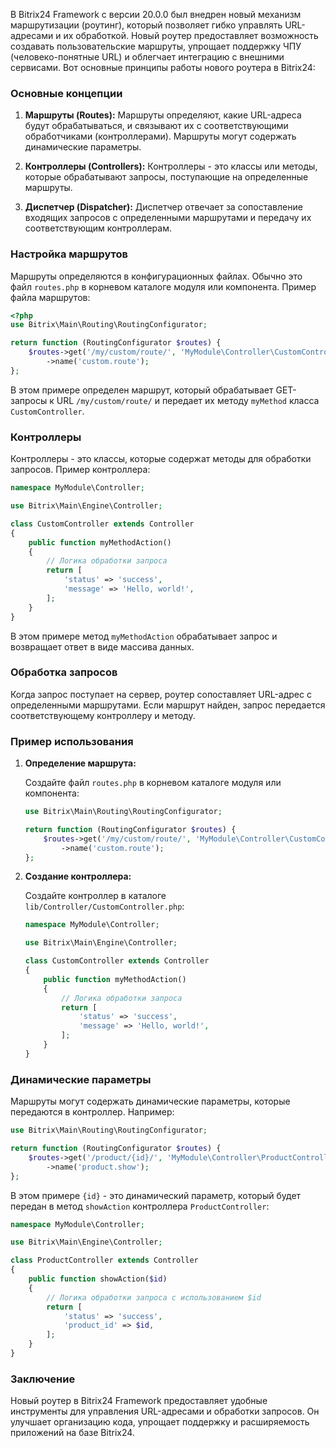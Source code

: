 В Bitrix24 Framework с версии 20.0.0 был внедрен новый механизм маршрутизации (роутинг), который позволяет гибко управлять URL-адресами и их обработкой. Новый роутер предоставляет возможность создавать пользовательские маршруты, упрощает поддержку ЧПУ (человеко-понятные URL) и облегчает интеграцию с внешними сервисами. Вот основные принципы работы нового роутера в Bitrix24:

### Основные концепции

1. **Маршруты (Routes):**
   Маршруты определяют, какие URL-адреса будут обрабатываться, и связывают их с соответствующими обработчиками (контроллерами). Маршруты могут содержать динамические параметры.

2. **Контроллеры (Controllers):**
   Контроллеры - это классы или методы, которые обрабатывают запросы, поступающие на определенные маршруты.

3. **Диспетчер (Dispatcher):**
   Диспетчер отвечает за сопоставление входящих запросов с определенными маршрутами и передачу их соответствующим контроллерам.

### Настройка маршрутов

Маршруты определяются в конфигурационных файлах. Обычно это файл `routes.php` в корневом каталоге модуля или компонента. Пример файла маршрутов:

```php
<?php
use Bitrix\Main\Routing\RoutingConfigurator;

return function (RoutingConfigurator $routes) {
    $routes->get('/my/custom/route/', 'MyModule\Controller\CustomController@myMethod')
        ->name('custom.route');
};
```

В этом примере определен маршрут, который обрабатывает GET-запросы к URL `/my/custom/route/` и передает их методу `myMethod` класса `CustomController`.

### Контроллеры

Контроллеры - это классы, которые содержат методы для обработки запросов. Пример контроллера:

```php
namespace MyModule\Controller;

use Bitrix\Main\Engine\Controller;

class CustomController extends Controller
{
    public function myMethodAction()
    {
        // Логика обработки запроса
        return [
            'status' => 'success',
            'message' => 'Hello, world!',
        ];
    }
}
```

В этом примере метод `myMethodAction` обрабатывает запрос и возвращает ответ в виде массива данных.

### Обработка запросов

Когда запрос поступает на сервер, роутер сопоставляет URL-адрес с определенными маршрутами. Если маршрут найден, запрос передается соответствующему контроллеру и методу.

### Пример использования

1. **Определение маршрута:**

   Создайте файл `routes.php` в корневом каталоге модуля или компонента:

    ```php
    use Bitrix\Main\Routing\RoutingConfigurator;

    return function (RoutingConfigurator $routes) {
        $routes->get('/my/custom/route/', 'MyModule\Controller\CustomController@myMethod')
            ->name('custom.route');
    };
    ```

2. **Создание контроллера:**

   Создайте контроллер в каталоге `lib/Controller/CustomController.php`:

    ```php
    namespace MyModule\Controller;

    use Bitrix\Main\Engine\Controller;

    class CustomController extends Controller
    {
        public function myMethodAction()
        {
            // Логика обработки запроса
            return [
                'status' => 'success',
                'message' => 'Hello, world!',
            ];
        }
    }
    ```

### Динамические параметры

Маршруты могут содержать динамические параметры, которые передаются в контроллер. Например:

```php
use Bitrix\Main\Routing\RoutingConfigurator;

return function (RoutingConfigurator $routes) {
    $routes->get('/product/{id}/', 'MyModule\Controller\ProductController@show')
        ->name('product.show');
};
```

В этом примере `{id}` - это динамический параметр, который будет передан в метод `showAction` контроллера `ProductController`:

```php
namespace MyModule\Controller;

use Bitrix\Main\Engine\Controller;

class ProductController extends Controller
{
    public function showAction($id)
    {
        // Логика обработки запроса с использованием $id
        return [
            'status' => 'success',
            'product_id' => $id,
        ];
    }
}
```

### Заключение

Новый роутер в Bitrix24 Framework предоставляет удобные инструменты для управления URL-адресами и обработки запросов. Он улучшает организацию кода, упрощает поддержку и расширяемость приложений на базе Bitrix24.